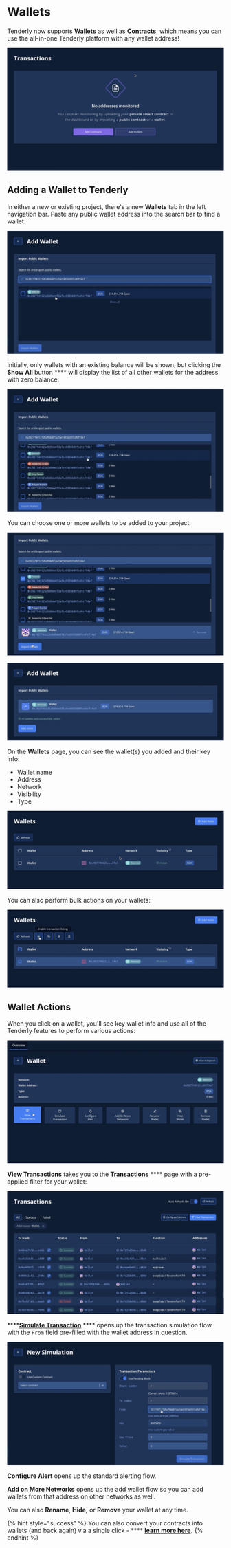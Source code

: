 # Wallets

Tenderly now supports **Wallets** as well as [**Contracts**](../smart-contracts/), which means you can use the all-in-one Tenderly platform with any wallet address!

![](<../../.gitbook/assets/Screenshot 2021-10-14 at 13.25.24.png>)

## Adding a Wallet to Tenderly

In either a new or existing project, there's a new **Wallets** tab in the left navigation bar. Paste any public wallet address into the search bar to find a wallet:

![](<../../.gitbook/assets/Screenshot 2021-10-14 at 13.29.43.png>)

Initially, only wallets with an existing balance will be shown, but clicking the **Show All** button **** will display the list of all other wallets for the address with zero balance:

![](<../../.gitbook/assets/Screenshot 2021-10-14 at 13.31.21.png>)

You can choose one or more wallets to be added to your project:

![](<../../.gitbook/assets/Screenshot 2021-10-14 at 13.33.42.png>)

![](<../../.gitbook/assets/Screenshot 2021-10-14 at 13.34.45.png>)

On the **Wallets** page, you can see the wallet(s) you added and their key info:

* Wallet name
* Address
* Network
* Visibility
* Type

![](<../../.gitbook/assets/Screenshot 2021-10-14 at 13.36.01.png>)

You can also perform bulk actions on your wallets:

![](<../../.gitbook/assets/Screenshot 2021-10-14 at 13.36.39.png>)

## Wallet Actions

When you click on a wallet, you'll see key wallet info and use all of the Tenderly features to perform various actions:

![](<../../.gitbook/assets/Screenshot 2021-10-14 at 13.40.11.png>)

**View Transactions** takes you to the [**Transactions**](../contracts/) **** page with a pre-applied filter for your wallet:

![](<../../.gitbook/assets/Screenshot 2021-10-14 at 13.41.21.png>)

****[**Simulate Transaction**](../../simulations-and-forks/how-to-simulate-a-transaction/) **** opens up the transaction simulation flow with the `From` field pre-filled with the wallet address in question.

![](<../../.gitbook/assets/Screenshot 2021-10-14 at 13.41.50.png>)

**Configure Alert** opens up the standard alerting flow.&#x20;

**Add on More Networks** opens up the add wallet flow so you can add wallets from that address on other networks as well.

You can also **Rename**, **Hide,** or **Remove** your wallet at any time.

{% hint style="success" %}
You can also convert your contracts into wallets (and back again) via a single click - **** [**learn more here**](converting-contracts-into-wallets.md)**.**
{% endhint %}
